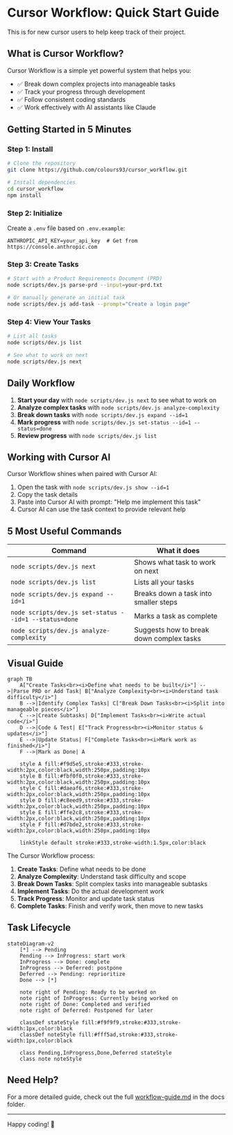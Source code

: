 # Cursor Workflow: Quick Start Guide

This is for new cursor users to help keep track of their project.

## What is Cursor Workflow?

Cursor Workflow is a simple yet powerful system that helps you:
- ✅ Break down complex projects into manageable tasks
- ✅ Track your progress through development 
- ✅ Follow consistent coding standards
- ✅ Work effectively with AI assistants like Claude

## Getting Started in 5 Minutes

### Step 1: Install

```bash
# Clone the repository
git clone https://github.com/colours93/cursor_workflow.git

# Install dependencies
cd cursor_workflow
npm install
```

### Step 2: Initialize

Create a `.env` file based on `.env.example`:

```
ANTHROPIC_API_KEY=your_api_key  # Get from https://console.anthropic.com
```

### Step 3: Create Tasks

```bash
# Start with a Product Requirements Document (PRD)
node scripts/dev.js parse-prd --input=your-prd.txt

# Or manually generate an initial task
node scripts/dev.js add-task --prompt="Create a login page"
```

### Step 4: View Your Tasks

```bash
# List all tasks
node scripts/dev.js list

# See what to work on next
node scripts/dev.js next
```

## Daily Workflow

1. **Start your day** with `node scripts/dev.js next` to see what to work on
2. **Analyze complex tasks** with `node scripts/dev.js analyze-complexity`
3. **Break down tasks** with `node scripts/dev.js expand --id=1`
4. **Mark progress** with `node scripts/dev.js set-status --id=1 --status=done`
5. **Review progress** with `node scripts/dev.js list`

## Working with Cursor AI

Cursor Workflow shines when paired with Cursor AI:

1. Open the task with `node scripts/dev.js show --id=1`
2. Copy the task details
3. Paste into Cursor AI with prompt: "Help me implement this task"
4. Cursor AI can use the task context to provide relevant help

## 5 Most Useful Commands

| Command | What it does |
|---------|-------------|
| `node scripts/dev.js next` | Shows what task to work on next |
| `node scripts/dev.js list` | Lists all your tasks |
| `node scripts/dev.js expand --id=1` | Breaks down a task into smaller steps |
| `node scripts/dev.js set-status --id=1 --status=done` | Marks a task as complete |
| `node scripts/dev.js analyze-complexity` | Suggests how to break down complex tasks |

## Visual Guide

```mermaid
graph TB
    A["Create Tasks<br><i>Define what needs to be built</i>"] -->|Parse PRD or Add Task| B["Analyze Complexity<br><i>Understand task difficulty</i>"]
    B -->|Identify Complex Tasks| C["Break Down Tasks<br><i>Split into manageable pieces</i>"]
    C -->|Create Subtasks| D["Implement Tasks<br><i>Write actual code</i>"]
    D -->|Code & Test| E["Track Progress<br><i>Monitor status & updates</i>"]
    E -->|Update Status| F["Complete Tasks<br><i>Mark work as finished</i>"]
    F -->|Mark as Done| A
    
    style A fill:#f9d5e5,stroke:#333,stroke-width:2px,color:black,width:250px,padding:10px
    style B fill:#fbf0f0,stroke:#333,stroke-width:2px,color:black,width:250px,padding:10px
    style C fill:#daeaf6,stroke:#333,stroke-width:2px,color:black,width:250px,padding:10px
    style D fill:#c8eed9,stroke:#333,stroke-width:2px,color:black,width:250px,padding:10px
    style E fill:#ffe2c8,stroke:#333,stroke-width:2px,color:black,width:250px,padding:10px
    style F fill:#d7bde2,stroke:#333,stroke-width:2px,color:black,width:250px,padding:10px
    
    linkStyle default stroke:#333,stroke-width:1.5px,color:black
```

The Cursor Workflow process:

1. **Create Tasks**: Define what needs to be done
2. **Analyze Complexity**: Understand task difficulty and scope
3. **Break Down Tasks**: Split complex tasks into manageable subtasks
4. **Implement Tasks**: Do the actual development work
5. **Track Progress**: Monitor and update task status
6. **Complete Tasks**: Finish and verify work, then move to new tasks

## Task Lifecycle

```mermaid
stateDiagram-v2
    [*] --> Pending
    Pending --> InProgress: start work
    InProgress --> Done: complete
    InProgress --> Deferred: postpone
    Deferred --> Pending: reprioritize
    Done --> [*]
    
    note right of Pending: Ready to be worked on
    note right of InProgress: Currently being worked on
    note right of Done: Completed and verified
    note right of Deferred: Postponed for later
    
    classDef stateStyle fill:#f9f9f9,stroke:#333,stroke-width:1px,color:black
    classDef noteStyle fill:#fff5ad,stroke:#333,stroke-width:1px,color:black
    
    class Pending,InProgress,Done,Deferred stateStyle
    class note noteStyle
```

## Need Help?

For a more detailed guide, check out the full [workflow-guide.md](workflow-guide.md) in the docs folder.

---

Happy coding! 🚀 
